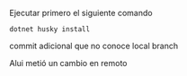 Ejecutar primero el siguiente comando

`dotnet husky install`


commit adicional que no conoce local branch

Alui metió un cambio en remoto
